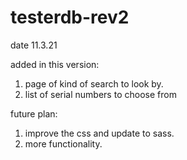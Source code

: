 # testerdb-rev2
date 11.3.21


added in this version:
1. page of kind of search to look by.
2. list of serial numbers to choose from

future plan:
1. improve the css and update to sass.
2. more functionality.
